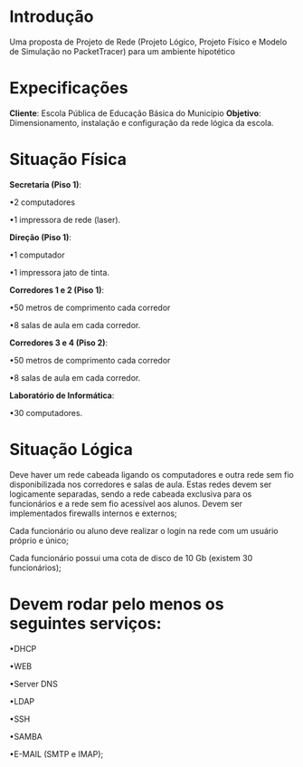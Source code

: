 # Introdução
Uma proposta de Projeto de Rede (Projeto Lógico, Projeto Físico e Modelo de Simulação no PacketTracer) para um ambiente hipotético

# Expecificações
<b>Cliente</b>: Escola Pública de Educação Básica do Município
<b>Objetivo</b>: Dimensionamento, instalação e configuração da rede lógica da escola.

# Situação Física

<b>Secretaria (Piso 1)</b>: 

•2 computadores

•1 impressora de rede (laser).


<b>Direção (Piso 1)</b>: 

•1 computador

•1 impressora jato de tinta.
 
 
<b>Corredores 1 e 2 (Piso 1)</b>: 

•50 metros de comprimento cada corredor

•8 salas de aula em cada corredor.


<b>Corredores 3 e 4 (Piso 2)</b>: 

•50 metros de comprimento cada corredor 

•8 salas de aula em cada corredor.


<b>Laboratório de Informática</b>: 

•30 computadores.


# Situação Lógica
Deve haver um rede cabeada ligando os computadores e outra rede sem fio
disponibilizada nos corredores e salas de aula. Estas redes devem ser logicamente
separadas, sendo a rede cabeada exclusiva para os funcionários e a rede sem fio
acessível aos alunos. Devem ser implementados firewalls internos e externos;

Cada funcionário ou aluno deve realizar o login na rede com um usuário próprio e único;

Cada funcionário possui uma cota de disco de 10 Gb (existem 30 funcionários);


# Devem rodar pelo menos os seguintes serviços:

•DHCP

•WEB

•Server DNS

•LDAP

•SSH

•SAMBA

•E-MAIL (SMTP e IMAP);


